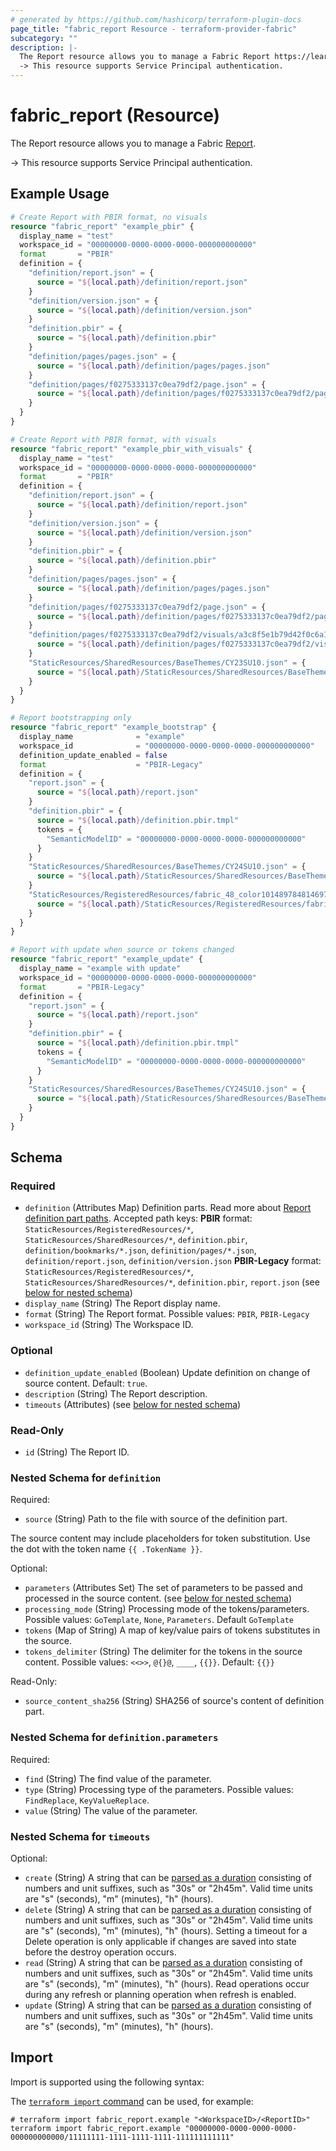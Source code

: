 ```yaml
---
# generated by https://github.com/hashicorp/terraform-plugin-docs
page_title: "fabric_report Resource - terraform-provider-fabric"
subcategory: ""
description: |-
  The Report resource allows you to manage a Fabric Report https://learn.microsoft.com/power-bi/developer/projects/projects-report.
  -> This resource supports Service Principal authentication.
---
```


# fabric_report (Resource)

The Report resource allows you to manage a Fabric [Report](https://learn.microsoft.com/power-bi/developer/projects/projects-report).

-> This resource supports Service Principal authentication.

## Example Usage

```terraform
# Create Report with PBIR format, no visuals
resource "fabric_report" "example_pbir" {
  display_name = "test"
  workspace_id = "00000000-0000-0000-0000-000000000000"
  format       = "PBIR"
  definition = {
    "definition/report.json" = {
      source = "${local.path}/definition/report.json"
    }
    "definition/version.json" = {
      source = "${local.path}/definition/version.json"
    }
    "definition.pbir" = {
      source = "${local.path}/definition.pbir"
    }
    "definition/pages/pages.json" = {
      source = "${local.path}/definition/pages/pages.json"
    }
    "definition/pages/f0275333137c0ea79df2/page.json" = {
      source = "${local.path}/definition/pages/f0275333137c0ea79df2/page.json"
    }
  }
}

# Create Report with PBIR format, with visuals
resource "fabric_report" "example_pbir_with_visuals" {
  display_name = "test"
  workspace_id = "00000000-0000-0000-0000-000000000000"
  format       = "PBIR"
  definition = {
    "definition/report.json" = {
      source = "${local.path}/definition/report.json"
    }
    "definition/version.json" = {
      source = "${local.path}/definition/version.json"
    }
    "definition.pbir" = {
      source = "${local.path}/definition.pbir"
    }
    "definition/pages/pages.json" = {
      source = "${local.path}/definition/pages/pages.json"
    }
    "definition/pages/f0275333137c0ea79df2/page.json" = {
      source = "${local.path}/definition/pages/f0275333137c0ea79df2/page.json"
    }
    "definition/pages/f0275333137c0ea79df2/visuals/a3c8f5e1b79d42f0c6a1/visual.json" = {
      source = "${local.path}/definition/pages/f0275333137c0ea79df2/visuals/a3c8f5e1b79d42f0c6a1/visual.json"
    }
    "StaticResources/SharedResources/BaseThemes/CY23SU10.json" = {
      source = "${local.path}/StaticResources/SharedResources/BaseThemes/CY23SU10.json"
    }
  }
}

# Report bootstrapping only
resource "fabric_report" "example_bootstrap" {
  display_name              = "example"
  workspace_id              = "00000000-0000-0000-0000-000000000000"
  definition_update_enabled = false
  format                    = "PBIR-Legacy"
  definition = {
    "report.json" = {
      source = "${local.path}/report.json"
    }
    "definition.pbir" = {
      source = "${local.path}/definition.pbir.tmpl"
      tokens = {
        "SemanticModelID" = "00000000-0000-0000-0000-000000000000"
      }
    }
    "StaticResources/SharedResources/BaseThemes/CY24SU10.json" = {
      source = "${local.path}/StaticResources/SharedResources/BaseThemes/CY24SU10.json"
    }
    "StaticResources/RegisteredResources/fabric_48_color10148978481469717.png" = {
      source = "${local.path}/StaticResources/RegisteredResources/fabric_48_color10148978481469717.png"
    }
  }
}

# Report with update when source or tokens changed
resource "fabric_report" "example_update" {
  display_name = "example with update"
  workspace_id = "00000000-0000-0000-0000-000000000000"
  format       = "PBIR-Legacy"
  definition = {
    "report.json" = {
      source = "${local.path}/report.json"
    }
    "definition.pbir" = {
      source = "${local.path}/definition.pbir.tmpl"
      tokens = {
        "SemanticModelID" = "00000000-0000-0000-0000-000000000000"
      }
    }
    "StaticResources/SharedResources/BaseThemes/CY24SU10.json" = {
      source = "${local.path}/StaticResources/SharedResources/BaseThemes/CY24SU10.json"
    }
  }
}
```

<!-- schema generated by tfplugindocs -->
## Schema

### Required

- `definition` (Attributes Map) Definition parts. Read more about [Report definition part paths](https://learn.microsoft.com/rest/api/fabric/articles/item-management/definitions/report-definition). Accepted path keys: **PBIR** format: `StaticResources/RegisteredResources/*`, `StaticResources/SharedResources/*`, `definition.pbir`, `definition/bookmarks/*.json`, `definition/pages/*.json`, `definition/report.json`, `definition/version.json` **PBIR-Legacy** format: `StaticResources/RegisteredResources/*`, `StaticResources/SharedResources/*`, `definition.pbir`, `report.json` (see [below for nested schema](#nestedatt--definition))
- `display_name` (String) The Report display name.
- `format` (String) The Report format. Possible values: `PBIR`, `PBIR-Legacy`
- `workspace_id` (String) The Workspace ID.

### Optional

- `definition_update_enabled` (Boolean) Update definition on change of source content. Default: `true`.
- `description` (String) The Report description.
- `timeouts` (Attributes) (see [below for nested schema](#nestedatt--timeouts))

### Read-Only

- `id` (String) The Report ID.

<a id="nestedatt--definition"></a>

### Nested Schema for `definition`

Required:

- `source` (String) Path to the file with source of the definition part.

The source content may include placeholders for token substitution. Use the dot with the token name `{{ .TokenName }}`.

Optional:

- `parameters` (Attributes Set) The set of parameters to be passed and processed in the source content. (see [below for nested schema](#nestedatt--definition--parameters))
- `processing_mode` (String) Processing mode of the tokens/parameters. Possible values: `GoTemplate`, `None`, `Parameters`. Default `GoTemplate`
- `tokens` (Map of String) A map of key/value pairs of tokens substitutes in the source.
- `tokens_delimiter` (String) The delimiter for the tokens in the source content. Possible values: `<<>>`, `@{}@`, `____`, `{{}}`. Default: `{{}}`

Read-Only:

- `source_content_sha256` (String) SHA256 of source's content of definition part.

<a id="nestedatt--definition--parameters"></a>

### Nested Schema for `definition.parameters`

Required:

- `find` (String) The find value of the parameter.
- `type` (String) Processing type of the parameters. Possible values: `FindReplace`, `KeyValueReplace`.
- `value` (String) The value of the parameter.

<a id="nestedatt--timeouts"></a>

### Nested Schema for `timeouts`

Optional:

- `create` (String) A string that can be [parsed as a duration](https://pkg.go.dev/time#ParseDuration) consisting of numbers and unit suffixes, such as "30s" or "2h45m". Valid time units are "s" (seconds), "m" (minutes), "h" (hours).
- `delete` (String) A string that can be [parsed as a duration](https://pkg.go.dev/time#ParseDuration) consisting of numbers and unit suffixes, such as "30s" or "2h45m". Valid time units are "s" (seconds), "m" (minutes), "h" (hours). Setting a timeout for a Delete operation is only applicable if changes are saved into state before the destroy operation occurs.
- `read` (String) A string that can be [parsed as a duration](https://pkg.go.dev/time#ParseDuration) consisting of numbers and unit suffixes, such as "30s" or "2h45m". Valid time units are "s" (seconds), "m" (minutes), "h" (hours). Read operations occur during any refresh or planning operation when refresh is enabled.
- `update` (String) A string that can be [parsed as a duration](https://pkg.go.dev/time#ParseDuration) consisting of numbers and unit suffixes, such as "30s" or "2h45m". Valid time units are "s" (seconds), "m" (minutes), "h" (hours).

## Import

Import is supported using the following syntax:

The [`terraform import` command](https://developer.hashicorp.com/terraform/cli/commands/import) can be used, for example:

```shell
# terraform import fabric_report.example "<WorkspaceID>/<ReportID>"
terraform import fabric_report.example "00000000-0000-0000-0000-000000000000/11111111-1111-1111-1111-111111111111"
```
